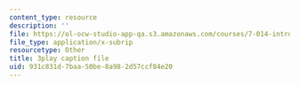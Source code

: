 ```yaml
---
content_type: resource
description: ''
file: https://ol-ocw-studio-app-qa.s3.amazonaws.com/courses/7-014-introductory-biology-spring-2005/931c831d7baa50be8a982d57ccf84e20_5_QWoGFUPaI.vtt
file_type: application/x-subrip
resourcetype: Other
title: 3play caption file
uid: 931c831d-7baa-50be-8a98-2d57ccf84e20
---
```

